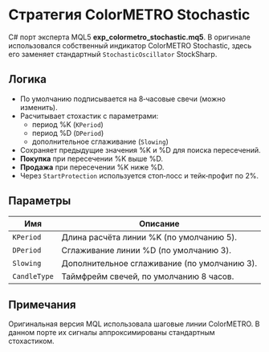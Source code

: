 # Стратегия ColorMETRO Stochastic

C# порт эксперта MQL5 **exp_colormetro_stochastic.mq5**. В оригинале использовался собственный индикатор ColorMETRO Stochastic, здесь его заменяет стандартный `StochasticOscillator` StockSharp.

## Логика
- По умолчанию подписывается на 8‑часовые свечи (можно изменить).
- Расчитывает стохастик с параметрами:
  - период %K (`KPeriod`)
  - период %D (`DPeriod`)
  - дополнительное сглаживание (`Slowing`)
- Сохраняет предыдущие значения %K и %D для поиска пересечений.
- **Покупка** при пересечении %K выше %D.
- **Продажа** при пересечении %K ниже %D.
- Через `StartProtection` используется стоп‑лосс и тейк‑профит по 2%.

## Параметры
| Имя | Описание |
|-----|----------|
| `KPeriod` | Длина расчёта линии %K (по умолчанию 5). |
| `DPeriod` | Сглаживание линии %D (по умолчанию 3). |
| `Slowing` | Дополнительное сглаживание (по умолчанию 3). |
| `CandleType` | Таймфрейм свечей, по умолчанию 8 часов. |

## Примечания
Оригинальная версия MQL использовала шаговые линии ColorMETRO. В данном порте их сигналы аппроксимированы стандартным стохастиком.
